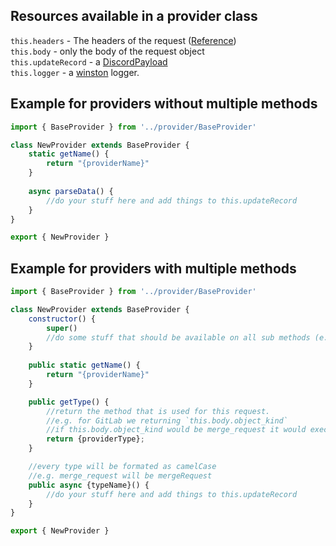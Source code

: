 ## Resources available in a provider class  
`this.headers` - The headers of the request ([Reference](http://expressjs.com/de/4x/api.html#req))  
`this.body` - only the body of the request object  
`this.updateRecord` - a [DiscordPayload](util/DiscordPayload.md)  
`this.logger` - a [winston](https://github.com/winstonjs/winston) logger.

## Example for providers without multiple methods
```ts
import { BaseProvider } from '../provider/BaseProvider'

class NewProvider extends BaseProvider {
    static getName() {
        return "{providerName}"
    }
    
    async parseData() {
        //do your stuff here and add things to this.updateRecord
    }
}

export { NewProvider }

```

## Example for providers with multiple methods
```js
import { BaseProvider } from '../provider/BaseProvider'

class NewProvider extends BaseProvider {
    constructor() {
        super()
        //do some stuff that should be available on all sub methods (e.g. setting the discord embed color)
    }
    
    public static getName() {
        return "{providerName}"
    }

    public getType() {
        //return the method that is used for this request.
        //e.g. for GitLab we returning `this.body.object_kind`  
        //if this.body.object_kind would be merge_request it would execute the sub method mergeRequest in this class here.
        return {providerType};
    }

    //every type will be formated as camelCase
    //e.g. merge_request will be mergeRequest
    public async {typeName}() {
        //do your stuff here and add things to this.updateRecord
    }
}

export { NewProvider }

```

